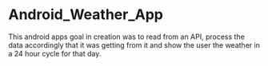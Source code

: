 # Android_Weather_App
This android apps goal in creation was to read from an API, process the data accordingly that it was getting from it and show the user the weather in a 24 hour cycle for that day. 
